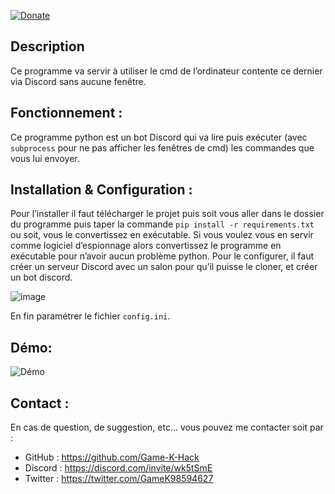 [![Donate](https://img.shields.io/badge/Donate-PayPal-green.svg?logo=paypal&style=flat-square)](https://paypal.me/pools/c/8y8KpBnTjJ)
## Description
Ce programme va servir à utiliser le cmd de l’ordinateur contente ce dernier via Discord sans aucune fenêtre.
## Fonctionnement :
Ce programme python est un bot Discord qui va lire puis exécuter (avec `subprocess` pour ne pas afficher les fenêtres de cmd) les commandes que vous lui envoyer.
## Installation & Configuration :
Pour l’installer il faut télécharger le projet puis soit vous aller dans le dossier du programme puis taper la commande `pip install -r requirements.txt` ou soit, vous le convertissez en exécutable.
Si vous voulez vous en servir comme logiciel d’espionnage alors convertissez le programme en exécutable pour n’avoir aucun problème python.
Pour le configurer, il faut créer un serveur Discord avec un salon pour qu’il puisse le cloner, et créer un bot discord.

![image](https://user-images.githubusercontent.com/57108380/113423688-344e6b80-93cf-11eb-8797-de94a1e3cf6a.png)

En fin paramétrer le fichier `config.ini`.
## Démo:
![Démo](https://user-images.githubusercontent.com/57108380/113425167-b50e6700-93d1-11eb-95c0-55da4a3f0331.gif)
## Contact :
En cas de question, de suggestion, etc… vous pouvez me contacter soit par :
* GitHub : https://github.com/Game-K-Hack
* Discord : https://discord.com/invite/wk5tSmE
* Twitter : https://twitter.com/GameK98594627
